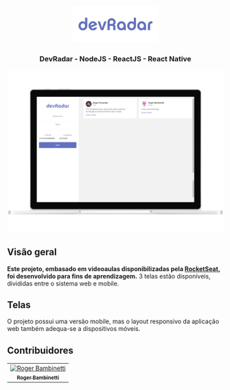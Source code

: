 
<h1 align="center">
<img
		width="200"
		src="https://github.com/RogerBambinetti/devradar-nodejs-reactjs-react-native/blob/master/preview/logo.png">
</h1>
<h3 align="center">
	DevRadar - NodeJS - ReactJS - React Native
</h3>

<p align="center">
<img
		width="700"
		src="https://github.com/RogerBambinetti/devradar-nodejs-reactjs-react-native/blob/master/preview/Screenshot0.png">
</p>

## Visão geral

**Este projeto, embasado em videoaulas disponibilizadas pela [RocketSeat](https://github.com/Rocketseat), foi desenvolvido para fins de aprendizagem.** 3 telas estão disponíveis, divididas entre o sistema web e mobile.


## Telas

O projeto possui uma versão mobile, mas o layout responsivo da aplicação web também adequa-se a dispositivos móveis.

<p align="center">




## Contribuidores

<table>
  <tr>
<td align="center"><a href=""><img src="https://avatars0.githubusercontent.com/u/50684839?s=460&v=4" width="100px;" alt="Roger Bambinetti"/><br /><sub><b>Roger Bambinetti</b></sub></a></td>
  </tr>
</table>
